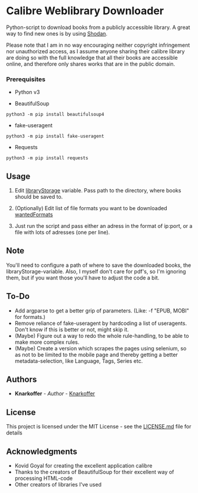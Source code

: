 # Calibre Weblibrary Downloader

Python-script to download books from a publicly accessible library. A great way to find new ones is by using [Shodan](https://www.shodan.io/search?query=%22server%3A+calibre%22). 

Please note that I am in no way encouraging neither copyright infringement nor unauthorized access, as I assume anyone sharing their calibre library are doing so with the full knowledge that all their books are accessible online, and therefore only shares works that are in the public domain.

### Prerequisites

* Python v3

* BeautifulSoup 
```
python3 -m pip install beautifulsoup4
```

* fake-useragent
```
python3 -m pip install fake-useragent
```
* Requests
```
python3 -m pip install requests

```


## Usage

1. Edit [libraryStorage](https://github.com/kopach/CalibreWeblibraryDownloader/blob/master/CalibreWeblibraryDownloader.py#L483) variable. Pass path to the directory, where books should be saved to.

2. (Optionally) Edit list of file formats you want to be downloaded [wantedFormats](https://github.com/kopach/CalibreWeblibraryDownloader/blob/master/CalibreWeblibraryDownloader.py#L481)

3. Just run the script and pass either an adress in the format of ip:port, or a file with lots of adresses (one per line).


## Note

You'll need to configure a path of where to save the downloaded books, the libraryStorage-variable. Also, I myself don't care for pdf's, so I'm ignoring them, but if you want those you'll have to adjust the code a bit.


## To-Do

* Add argparse to get a better grip of parameters. (Like: -f "EPUB, MOBI" for formats.)
* Remove reliance of fake-useragent by hardcoding a list of useragents. Don't know if this is better or not, might skip it.
* (Maybe) Figure out a way to redo the whole rule-handling, to be able to make more complex rules.
* (Maybe) Create a version which scrapes the pages using selenium, so as not to be limited to the mobile page and thereby getting a better metadata-selection, like Language, Tags, Series etc.


## Authors

* **Knarkoffer** - *Author* - [Knarkoffer](https://github.com/Knarkoffer)


## License

This project is licensed under the MIT License - see the [LICENSE.md](LICENSE.md) file for details

## Acknowledgments

* Kovid Goyal for creating the excellent application calibre
* Thanks to the creators of BeautifulSoup for their excellent way of processing HTML-code
* Other creators of libraries I've used
